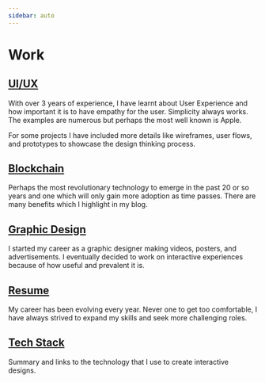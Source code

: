 ```yaml
---
sidebar: auto
---
```


# Work

## [UI/UX](/work/uiux/)
With over 3 years of experience, I have learnt about User Experience and how important it is to have empathy for the user.  Simplicity always works.  The examples are numerous but perhaps the most well known is Apple. 

For some projects I have included more details like wireframes, user flows, and prototypes to showcase the design thinking process. 

## [Blockchain](/work/blockchain/)
Perhaps the most revolutionary technology to emerge in the past 20 or so years and one which will only gain more adoption as time passes.  There are many benefits which I highlight in my blog.  

## [Graphic Design](/work/graphics/)
I started my career as a graphic designer making videos, posters, and advertisements.  I eventually decided to work on interactive experiences because of how useful and prevalent it is.  

## [Resume](/work/resume/)
My career has been evolving every year.  Never one to get too comfortable, I have always strived to expand my skills and seek more challenging roles. 

## [Tech Stack](/work/graphics/)
Summary and links to the technology that I use to create interactive designs. 


